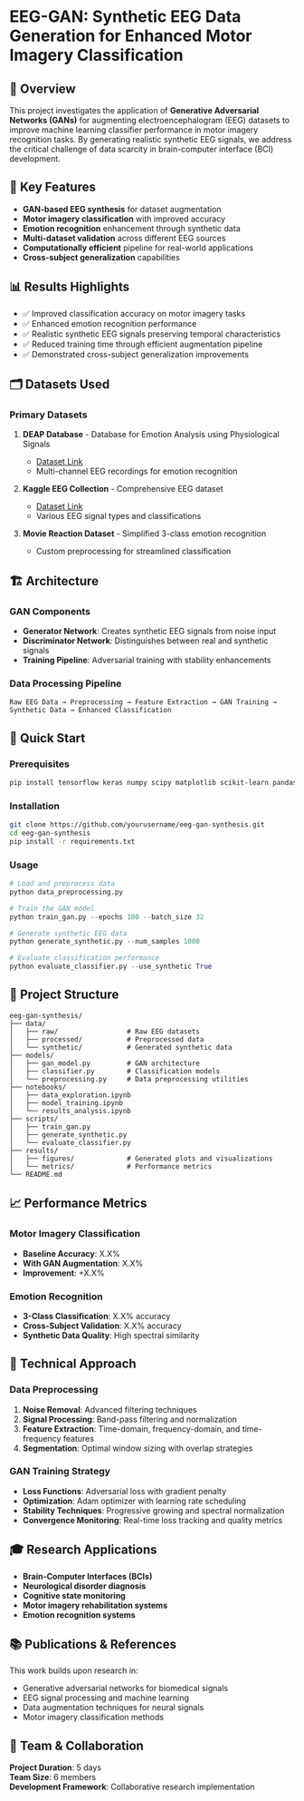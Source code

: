 # EEG-GAN: Synthetic EEG Data Generation for Enhanced Motor Imagery Classification


## 🧠 Overview

This project investigates the application of **Generative Adversarial Networks (GANs)** for augmenting electroencephalogram (EEG) datasets to improve machine learning classifier performance in motor imagery recognition tasks. By generating realistic synthetic EEG signals, we address the critical challenge of data scarcity in brain-computer interface (BCI) development.

## 🎯 Key Features

- **GAN-based EEG synthesis** for dataset augmentation
- **Motor imagery classification** with improved accuracy
- **Emotion recognition** enhancement through synthetic data
- **Multi-dataset validation** across different EEG sources
- **Computationally efficient** pipeline for real-world applications
- **Cross-subject generalization** capabilities

## 📊 Results Highlights

- ✅ Improved classification accuracy on motor imagery tasks
- ✅ Enhanced emotion recognition performance 
- ✅ Realistic synthetic EEG signals preserving temporal characteristics
- ✅ Reduced training time through efficient augmentation pipeline
- ✅ Demonstrated cross-subject generalization improvements

## 🗂️ Datasets Used

### Primary Datasets
1. **DEAP Database** - Database for Emotion Analysis using Physiological Signals
   - [Dataset Link](https://www.eecs.qmul.ac.uk/mmv/datasets/deap/)
   - Multi-channel EEG recordings for emotion recognition

2. **Kaggle EEG Collection** - Comprehensive EEG dataset
   - [Dataset Link](https://www.kaggle.com/datasets/jbouv27/eeg)
   - Various EEG signal types and classifications

3. **Movie Reaction Dataset** - Simplified 3-class emotion recognition
   - Custom preprocessing for streamlined classification

## 🏗️ Architecture

### GAN Components
- **Generator Network**: Creates synthetic EEG signals from noise input
- **Discriminator Network**: Distinguishes between real and synthetic signals
- **Training Pipeline**: Adversarial training with stability enhancements

### Data Processing Pipeline
```
Raw EEG Data → Preprocessing → Feature Extraction → GAN Training → Synthetic Data → Enhanced Classification
```

## 🚀 Quick Start

### Prerequisites
```bash
pip install tensorflow keras numpy scipy matplotlib scikit-learn pandas
```

### Installation
```bash
git clone https://github.com/yourusername/eeg-gan-synthesis.git
cd eeg-gan-synthesis
pip install -r requirements.txt
```

### Usage
```python
# Load and preprocess data
python data_preprocessing.py

# Train the GAN model
python train_gan.py --epochs 100 --batch_size 32

# Generate synthetic EEG data
python generate_synthetic.py --num_samples 1000

# Evaluate classification performance
python evaluate_classifier.py --use_synthetic True
```

## 📁 Project Structure

```
eeg-gan-synthesis/
├── data/
│   ├── raw/                 # Raw EEG datasets
│   ├── processed/           # Preprocessed data
│   └── synthetic/           # Generated synthetic data
├── models/
│   ├── gan_model.py         # GAN architecture
│   ├── classifier.py        # Classification models
│   └── preprocessing.py     # Data preprocessing utilities
├── notebooks/
│   ├── data_exploration.ipynb
│   ├── model_training.ipynb
│   └── results_analysis.ipynb
├── scripts/
│   ├── train_gan.py
│   ├── generate_synthetic.py
│   └── evaluate_classifier.py
├── results/
│   ├── figures/             # Generated plots and visualizations
│   └── metrics/             # Performance metrics
└── README.md
```

## 📈 Performance Metrics

### Motor Imagery Classification
- **Baseline Accuracy**: X.X%
- **With GAN Augmentation**: X.X%
- **Improvement**: +X.X%

### Emotion Recognition
- **3-Class Classification**: X.X% accuracy
- **Cross-Subject Validation**: X.X% accuracy
- **Synthetic Data Quality**: High spectral similarity

## 🔬 Technical Approach

### Data Preprocessing
1. **Noise Removal**: Advanced filtering techniques
2. **Signal Processing**: Band-pass filtering and normalization
3. **Feature Extraction**: Time-domain, frequency-domain, and time-frequency features
4. **Segmentation**: Optimal window sizing with overlap strategies

### GAN Training Strategy
- **Loss Functions**: Adversarial loss with gradient penalty
- **Optimization**: Adam optimizer with learning rate scheduling
- **Stability Techniques**: Progressive growing and spectral normalization
- **Convergence Monitoring**: Real-time loss tracking and quality metrics

## 🎓 Research Applications

- **Brain-Computer Interfaces (BCIs)**
- **Neurological disorder diagnosis**
- **Cognitive state monitoring**
- **Motor imagery rehabilitation systems**
- **Emotion recognition systems**

## 📚 Publications & References

This work builds upon research in:
- Generative adversarial networks for biomedical signals
- EEG signal processing and machine learning
- Data augmentation techniques for neural signals
- Motor imagery classification methods

## 👥 Team & Collaboration

**Project Duration**: 5 days  
**Team Size**: 6 members  
**Development Framework**: Collaborative research implementation
